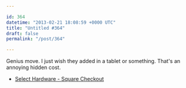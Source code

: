 ```yaml
---

id: 364
datetime: "2013-02-21 18:08:59 +0000 UTC"
title: "Untitled #364"
draft: false
permalink: "/post/364"

---
```


Genius move. I just wish they added in a tablet or something. That's an annoying hidden cost. 

 
 * [Select Hardware - Square Checkout](https://squareup.com/register/hardware/shop)


